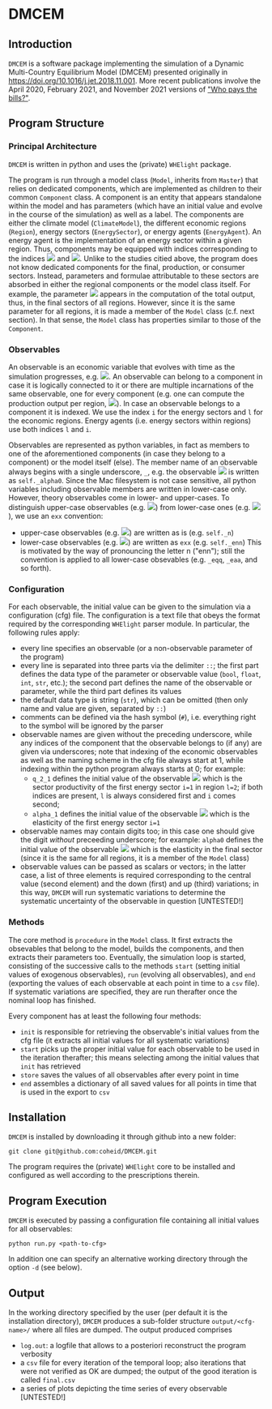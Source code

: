 # DMCEM

## Introduction

`DMCEM` is a software package implementing the simulation of a
Dynamic Multi-Country Equilibrium Model (DMCEM) presented originally
in <a href="https://doi.org/10.1016/j.jet.2018.11.001">https://doi.org/10.1016/j.jet.2018.11.001</a>.
More recent publications involve the April 2020, February 2021, and November 2021 versions of
<a href="http://www.marten-hillebrand.de/research/IMCC_B.pdf">"Who pays the bills?"</a>.


## Program Structure

### Principal Architecture

`DMCEM` is written in python and uses the (private) `WHElight` package.

The program is run through a model class (`Model`, inherits from `Master`) that relies on 
dedicated components, which are implemented as children to their common `Component` class.
A component is an entity that appears standalone within the model and has parameters 
(which have an initial value and evolve in the course of the simulation) as well as a label. 
The components are either the climate model (`ClimateModel`), the different economic 
regions (`Region`), energy sectors (`EnergySector`), or energy agents (`EnergyAgent`). 
An energy agent is the implementation of an energy sector within a given region. 
Thus, components may be equipped with indices corresponding to the indices 
<img src="https://render.githubusercontent.com/render/math?math=i \in \textbf{I}"> and
<img src="https://render.githubusercontent.com/render/math?math=\ell \in \textbf{L}">.
Unlike to the studies citied above, the program does not know dedicated components for the 
final, production, or consumer sectors. Instead, parameters and formulae attributable to these
sectors are absorbed in either the regional components or the model class itself. For example,
the parameter <img src="https://render.githubusercontent.com/render/math?math=\alpha_0">
appears in the computation of the total output, thus, in the 
final sectors of all regions. However, since it is the same parameter for all regions, 
it is made a member of the `Model` class (c.f. next section). In that 
sense, the `Model` class has properties similar to those of the `Component`. 


### Observables

An observable is an economic variable that evolves with time as the simulation progresses, 
e.g. <img src="https://render.githubusercontent.com/render/math?math=Y_t">. An observable 
can belong to a component in case it is logically connected
to it or there are multiple incarnations of the same observable, one for every component
(e.g. one can compute the production output per region, 
<img src="https://render.githubusercontent.com/render/math?math=Y_t^\ell">). 
In case an observable belongs to a component it is indexed. We use the index `i` for the 
energy sectors and `l` for the economic regions. Energy agents (i.e. energy sectors within 
regions) use both indices `l` and `i`. 

Observables are represented as python variables, in fact as members to one of the 
aforementioned components (in case they belong to a component) or the model itself (else). 
The member name of an observable always begins with a single underscore, `_`, e.g. the
observable <img src="https://render.githubusercontent.com/render/math?math=\alpha_0">
is written as `self._alpha0`. Since the Mac filesystem is not case 
sensitive, all python variables including observable members are written in lower-case only. 
However, theory observables come in lower- and upper-cases. To distinguish upper-case observables 
(e.g. <img src="https://render.githubusercontent.com/render/math?math=N_t">)
from lower-case ones
(e.g. <img src="https://render.githubusercontent.com/render/math?math=n_t">), 
we use an `exx` convention:
* upper-case observables (e.g. <img src="https://render.githubusercontent.com/render/math?math=N_t">) 
  are written as is (e.g. `self._n`)
* lower-case observables (e.g. <img src="https://render.githubusercontent.com/render/math?math=n_t">) 
  are written as `exx` (e.g. `self._enn`)
This is motivated by the way of pronouncing the letter n ("enn"); still the convention
is applied to all lower-case obsevables (e.g. `_eqq`, `_eaa`, and so forth).


### Configuration

For each observable, the initial value can be given to the simulation via a configuration (cfg) 
file. The configuration is a text file that obeys the format required by the corresponding 
`WHElight` parser module. In particular, the following rules apply:
* every line specifies an observable (or a non-observable parameter of the program)
* every line is separated into three parts via the delimiter `::`; the first part defines 
  the data type of the parameter or observable value (`bool`, `float`, `int`, `str`, etc.); 
  the second part defines the name of the observable or parameter, while the third part
  defines its values
* the default data type is string (`str`), which can be omitted (then only name and value
  are given, separated by `::`)
* comments can be defined via the hash symbol (`#`), i.e. everything right to the symbol
  will be ignored by the parser
* observable names are given without the preceding underscore, while any indices of the 
  component that the observable belongs to (if any) are given via underscores; note that 
  indexing of the economic observables as well as the naming scheme in the cfg 
  file always start at 1, while indexing within the python program always starts at 0;
  for example:
  - `q_2_1` defines the initial value of the observable 
    <img src="https://render.githubusercontent.com/render/math?math=Q_{1,t}^2">
    which is the sector productivity of the first energy sector `i=1` in region `l=2`;
    if both indices are present, `l` is always considered first and `i` comes second;
  - `alpha_1` defines the initial value of the observable 
    <img src="https://render.githubusercontent.com/render/math?math=\alpha_1"> which is 
    the elasticity of the first energy sector `i=1`
* observable names may contain digits too; in this case one should give the digit _without_
  preceeding underscore; for example: `alpha0` defines the initial value of the observable 
  <img src="https://render.githubusercontent.com/render/math?math=\alpha_0"> which is the 
  elasticity in the final sector (since it is the same for all regions, it is a member of 
  the `Model` class)
* observable values can be passed as scalars or vectors; in the latter case, a list of
  three elements is required corresponding to the central value (second element) and
  the down (first) and up (third) variations; in this way, `DMCEM` will run systematic
  variations to determine the systematic uncertainty of the observable in question [UNTESTED!]


### Methods

The core method is `procedure` in the `Model` class. It first extracts the
obsevables that belong to the model, builds the components, and then extracts their
parameters too. Eventually, the simulation loop is started, consisting of the 
successive calls to the methods `start` (setting initial values of exogenous observables), 
`run` (evolving all observables), and `end` (exporting the values of each observable at
each point in time to a `csv` file). If systematic variations are specified, they are
run therafter once the nominal loop has finished.

Every component has at least the following four methods:
* `init` is responsible for retrieving the observable's initial values from the cfg file
  (it extracts all initial values for all systematic variations)
* `start` picks up the proper initial value for each observable to be used in the 
  iteration therafter; this means selecting among the initial values that `init` has retrieved
* `store` saves the values of all observables after every point in time
* `end` assembles a dictionary of all saved values for all points in time that is used in 
  the export to `csv`


## Installation

`DMCEM` is installed by downloading it through github into a new folder:

```
git clone git@github.com:coheid/DMCEM.git
```

The program requires the (private) `WHElight` core to be installed and configured as well
according to the prescriptions therein. 


## Program Execution

`DMCEM` is executed by passing a configuration file containing all initial values for all
observables:

```
python run.py <path-to-cfg>
```

In addition one can specify an alternative working directory through the option `-d`
(see below).


## Output

In the working directory specified by the user (per default it is the installation 
directory), `DMCEM` produces a sub-folder structure `output/<cfg-name>/` where all
files are dumped. The output produced comprises
* `log.out`: a logfile that allows to a posteriori reconstruct the program verbosity
* a `csv` file for every iteration of the temporal loop; also iterations that were
  not verified as OK are dumped; the output of the good iteration is called `final.csv`
* a series of plots depicting the time series of every observable [UNTESTED!]

